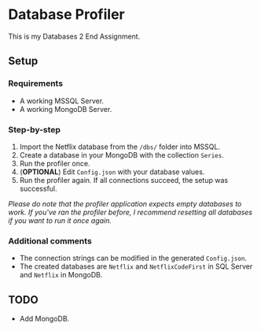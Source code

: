 # Database Profiler
This is my Databases 2 End Assignment.

## Setup
### Requirements
- A working MSSQL Server.
- A working MongoDB Server.

### Step-by-step
1. Import the Netflix database from the `/dbs/` folder into MSSQL.
2. Create a database in your MongoDB with the collection `Series`.
3. Run the profiler once.
4. (**OPTIONAL**) Edit `Config.json` with your database values.
5. Run the profiler again. If all connections succeed, the setup was successful.

*Please do note that the profiler application expects empty databases to work. If you've ran the profiler before, I recommend resetting all databases if you want to run it once again.*

### Additional comments
- The connection strings can be modified in the generated `Config.json`.
- The created databases are `Netflix` and `NetflixCodeFirst` in SQL Server and `Netflix` in MongoDB.

## TODO
- Add MongoDB.